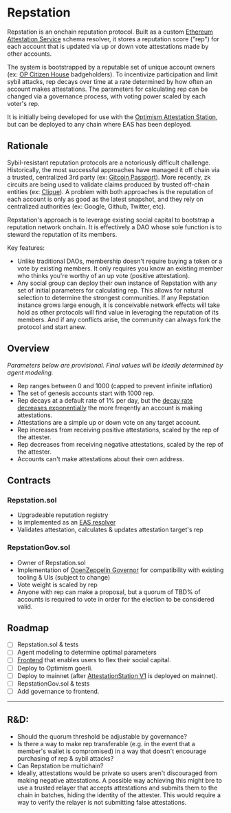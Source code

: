 # Repstation

Repstation is an onchain reputation protocol. Built as a custom [Ethereum Attestation Service](https://attest.sh/) schema resolver, it stores a reputation score ("rep") for each account that is updated via up or down vote attestations made by other accounts. 

The system is bootstrapped by a reputable set of unique account owners (ex: [OP Citizen House](https://community.optimism.io/docs/governance/citizens-house/) badgeholders). To incentivize participation and limit sybil attacks, rep decays over time at a rate determined by how often an account makes attestations. The parameters for calculating rep can be changed via a governance process, with voting power scaled by each voter's rep. 

It is initially being developed for use with the [Optimism Attestation Station](https://community.optimism.io/docs/identity/atst-v1/), but can be deployed to any chain where EAS has been deployed.

## Rationale
Sybil-resistant reputation protocols are a notoriously difficult challenge. Historically, the most successful approaches have managed it off chain via a trusted, centralized 3rd party (ex: [Gitcoin Passport](https://passport.gitcoin.co/)). More recently, zk circuits are being used to validate claims produced by trusted off-chain entities (ex: [Clique](https://clique.social/)). A problem with both approaches is the reputation of each account is only as good as the latest snapshot, and they rely on centralized authorities (ex: Google, Github, Twitter, etc).

Repstation's approach is to leverage existing social capital to bootstrap a reputation network onchain. It is effectively a DAO whose sole function is to steward the reputation of its members.

Key features:
- Unlike traditional DAOs, membership doesn't require buying a token or a vote by existing members. It only requires you know an existing member who thinks you're worthy of an up vote (positive attestation).
- Any social group can deploy their own instance of Repstation with any set of initial parameters for calculating rep. This allows for natural selection to determine the strongest communities. If any Repstation instance grows large enough, it is conceivable network effects will take hold as other protocols will find value in leveraging the reputation of its members. And if any conflicts arise, the community can always fork the protocol and start anew.

## Overview
*Parameters below are provisional. Final values will be ideally determined by agent modeling.*
- Rep ranges between 0 and 1000 (capped to prevent infinite inflation)
- The set of genesis accounts start with 1000 rep.
- Rep decays at a default rate of 1% per day, but the [decay rate decreases exponentially](https://www.desmos.com/calculator/05ddk3db3b) the more freqently an account is making attestations.
- Attestations are a simple up or down vote on any target account.
- Rep increases from receiving positive attestations, scaled by the rep of the attester.
- Rep decreases from receiving negative attestations, scaled by the rep of the attester.
- Accounts can't make attestations about their own address.

## Contracts

### Repstation.sol

- Upgradeable reputation registry
- Is implemented as an [EAS resolver](https://docs.attest.sh/docs/tutorials/resolver-contracts)
- Validates attestation, calculates & updates attestation target's rep

### RepstationGov.sol
- Owner of Repstation.sol
- Implementation of [OpenZeppelin Governor](https://github.com/OpenZeppelin/openzeppelin-contracts/blob/master/contracts/governance/Governor.sol) for compatibility with existing tooling & UIs (subject to change)
- Vote weight is scaled by rep
- Anyone with rep can make a proposal, but a quorum of TBD% of accounts is required to vote in order for the election to be considered valid.

## Roadmap
- [ ] Repstation.sol & tests
- [ ] Agent modeling to determine optimal parameters
- [ ] [Frontend](https://github.com/gigamesh/ourspace) that enables users to flex their social capital.
- [ ] Deploy to Optimism goerli.
- [ ] Deploy to mainnet (after [AttestationStation V1](https://community.optimism.io/docs/identity/atst-v1/) is deployed on mainnet).
- [ ] RepstationGov.sol & tests
- [ ] Add governance to frontend.

---
## R&D:
- Should the quorum threshold be adjustable by governance?
- Is there a way to make rep transferable (e.g. in the event that a member's wallet is compromised) in a way that doesn't encourage purchasing of rep & sybil attacks?
- Can Repstation be multichain?
- Ideally, attestations would be private so users aren't discouraged from making negative attestations. A possible way achieving this might bre to use a trusted relayer that accepts attestations and submits them to the chain in batches, hiding the identity of the attester. This would require a way to verify the relayer is not submitting false attestations.
